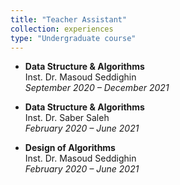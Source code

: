 ```yaml
---
title: "Teacher Assistant"
collection: experiences
type: "Undergraduate course"
---
```


* **Data Structure & Algorithms**\
Inst. Dr. Masoud Seddighin\
_September 2020 – December 2021_


* **Data Structure & Algorithms**\
Inst. Dr. Saber Saleh\
_February 2020 – June 2021_

* **Design of Algorithms**\
Inst. Dr. Masoud Seddighin\
_February 2020 – June 2021_
